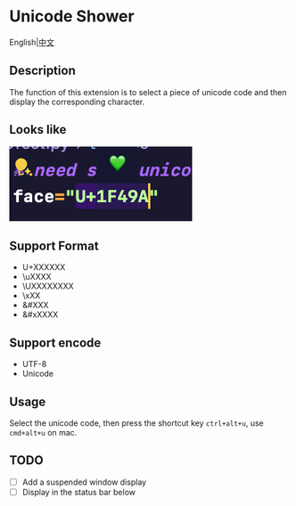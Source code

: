 # Unicode Shower

English|[中文](./readme_zh.md)

## Description

The function of this extension is to select a piece of unicode code and then display the corresponding character.

## Looks like

![](./images/Resources/悬浮提示显示字符.png)

## Support Format

- U+XXXXXX
- \uXXXX
- \UXXXXXXXX
- \xXX
- &#XXX
- &#xXXXX

## Support encode

- UTF-8
- Unicode

## Usage

Select the unicode code, then press the shortcut key `ctrl+alt+u`, use `cmd+alt+u` on mac.

## TODO

- [ ] Add a suspended window display
- [ ] Display in the status bar below
